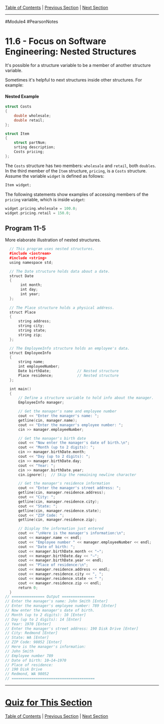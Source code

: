 [Table of Contents](/README.md) | [Previous Section](11.5%20-%20Arrays%20of%20Structures.md) | [Next Section](11.7%20-%20Structures%20as%20Function%20Arguments.md) <br />

-----
#Module4 #PearsonNotes 
# 11.6 - Focus on Software Engineering: Nested Structures
It's possible for a structure variable to be a member of another structure variable.

Sometimes it's helpful to next structures inside other structures. For example:
#### Nested Example
```c++
struct Costs
{
	double wholesale;
	double retail;
};

struct Item
{
	struct partNum;
	srting description;
	Costs pricing;
};
```

The `Costs` structure has two members: `wholesale` and `retail`, both `doubles`. In the third member of the `Item` structure, `pricing`, is a `Costs` structure. Assume the variable `widget` is defined as follows:
```c++
Item widget;
```

The following statements show examples of accessing members of the `pricing` variable, which is inside `widget`:
```c++
widget.pricing.wholesale = 100.0;
widget.pricing.retail = 150.0;
```

## Program 11-5
More elaborate illustration of nested structures.
```c++
  // This program uses nested structures. 
  #include <iostream> 
  #include <string> 
  using namespace std; 

  // The Date structure holds data about a date. 
  struct Date 
  {
       int month;
       int day;
       int year;
  };
  
  // The Place structure holds a physical address.
  struct Place
  {
      string address;
      string city;
      string state;
      string zip;
  };

  // The EmployeeInfo structure holds an employee's data.
  struct EmployeeInfo
  {
      string name;
      int employeeNumber;
      Date birthDate;            // Nested structure
      Place residence;           // Nested structure
  };

  int main()
  {
      // Define a structure variable to hold info about the manager.
      EmployeeInfo manager;

      // Get the manager's name and employee number
      cout << "Enter the manager's name: ";
      getline(cin, manager.name);
      cout << "Enter the manager's employee number: ";
      cin >> manager.employeeNumber;

      // Get the manager's birth date
      cout << "Now enter the manager's date of birth.\n";
      cout << "Month (up to 2 digits): ";
      cin >> manager.birthDate.month;
      cout << "Day (up to 2 digits): ";
      cin >> manager.birthDate.day;
      cout << "Year: ";
      cin >> manager.birthDate.year;
      cin.ignore();  // Skip the remaining newline character

      // Get the manager's residence information
      cout << "Enter the manager's street address: ";
      getline(cin, manager.residence.address);
      cout << "City: ";
      getline(cin, manager.residence.city);
      cout << "State: ";
      getline(cin, manager.residence.state);
      cout << "ZIP Code: ";
      getline(cin, manager.residence.zip);

      // Display the information just entered
      cout << "\nHere is the manager's information:\n";
      cout << manager.name << endl;
      cout << "Employee number " << manager.employeeNumber << endl;
      cout << "Date of birth: ";
      cout << manager.birthDate.month << "−";
      cout << manager.birthDate.day << "−";
      cout << manager.birthDate.year << endl;
      cout << "Place of residence:\n";
      cout << manager.residence.address << endl;
      cout << manager.residence.city << ", ";
      cout << manager.residence.state << " ";
      cout << manager.residence.zip << endl;
      return 0;
  }
// =============== Output ===============
// Enter the manager's name: John Smith [Enter]
// Enter the manager's employee number: 789 [Enter]
// Now enter the manager's date of birth.
// Month (up to 2 digits): 10 [Enter]
// Day (up to 2 digits): 14 [Enter]
// Year: 1970 [Enter]
// Enter the manager's street address: 190 Disk Drive [Enter]
// City: Redmond [Enter]
// State: WA [Enter]
// ZIP Code: 98052 [Enter]
// Here is the manager's information:
// John Smith
// Employee number 789
// Date of birth: 10–14–1970
// Place of residence:
// 190 Disk Drive
// Redmond, WA 98052
// ======================================
```

-----
# [Quiz for This Section](!%20Unit%2011%20Answers.md#Quiz-11.6)
[Table of Contents](/README.md) | [Previous Section](11.5%20-%20Arrays%20of%20Structures.md) | [Next Section](11.7%20-%20Structures%20as%20Function%20Arguments.md) <br />